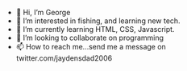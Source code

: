 - 👋 Hi, I’m George
- 👀 I’m interested in fishing, and learning new tech.
- 🌱 I’m currently learning HTML, CSS, Javascript.
- 💞️ I’m looking to collaborate on programming
- 📫 How to reach me...send me a message on twitter.com/jaydensdad2006
